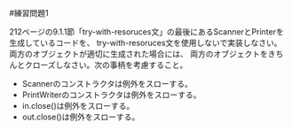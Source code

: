 #練習問題1

212ページの9.1.1節「try-with-resoruces文」の最後にあるScannerとPrinterを生成しているコードを、
try-with-resoruces文を使用しないで実装しなさい。両方のオブジェクトが適切に生成された場合には、
両方のオブジェクトをきちんとクローズしなさい。次の事柄を考慮すること。

- Scannerのコンストラクタは例外をスローする。
- PrintWriterのコンストラクタは例外をスローする。
- in.close()は例外をスローする。
- out.close()は例外をスローする。